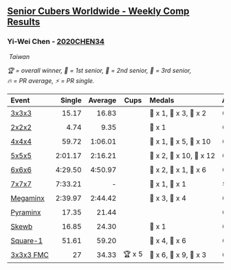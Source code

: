 <style>table {white-space: nowrap;}</style>
<link rel="stylesheet" type="text/css" href="/scw-comp/css/flags.css" />

## [Senior Cubers Worldwide - Weekly Comp Results](/scw-comp/results/)
### Yi-Wei Chen - [2020CHEN34](https://www.worldcubeassociation.org/persons/2020CHEN34)

<i class="flag flag-TW" />&nbsp;Taiwan

<span style="white-space: nowrap;">🏆 = overall winner</span>, <span style="white-space: nowrap;">🥇 = 1st senior</span>, <span style="white-space: nowrap;">🥈 = 2nd senior</span>, <span style="white-space: nowrap;">🥉 = 3rd senior</span>, <span style="white-space: nowrap;">🔥 = PR average</span>, <span style="white-space: nowrap;">⚡ = PR single</span>.

| Event | Single | Average | Cups | Medals | Achievements|
| :-- | --: | --: | :--: | :-- | :-- |
| [3x3x3](333.md) | 15.17 | 16.83 |  | 🥇 x 1, 🥈 x 3, 🥉 x 2 | 🔥 x 8, ⚡ x 3 |
| [2x2x2](222.md) | 4.74 | 9.35 |  | 🥉 x 1 | 🔥 x 2, ⚡ x 3 |
| [4x4x4](444.md) | 59.72 | 1:06.01 |  | 🥇 x 1, 🥈 x 5, 🥉 x 10 | 🔥 x 11, ⚡ x 5 |
| [5x5x5](555.md) | 2:01.17 | 2:16.21 |  | 🥇 x 2, 🥈 x 10, 🥉 x 12 | 🔥 x 15, ⚡ x 15 |
| [6x6x6](666.md) | 4:29.50 | 4:50.97 |  | 🥇 x 2, 🥈 x 1, 🥉 x 6 | 🔥 x 1, ⚡ x 7 |
| [7x7x7](777.md) | 7:33.21 | - |  | 🥇 x 1, 🥈 x 1 | ⚡ x 2 |
| [Megaminx](minx.md) | 2:39.97 | 2:44.42 |  | 🥈 x 3, 🥉 x 4 | 🔥 x 2, ⚡ x 6 |
| [Pyraminx](pyram.md) | 17.35 | 21.44 |  |  | 🔥 x 1, ⚡ x 1 |
| [Skewb](skewb.md) | 16.85 | 24.30 |  | 🥉 x 1 | 🔥 x 1, ⚡ x 1 |
| [Square-1](sq1.md) | 51.61 | 59.20 |  | 🥈 x 4, 🥉 x 6 | 🔥 x 2, ⚡ x 2 |
| [3x3x3 FMC](333fm.md) | 27 | 34.33 | 🏆 x 5 | 🥇 x 6, 🥈 x 9, 🥉 x 3 | 🔥 x 2, ⚡ x 6 |

<!-- Global site tag (gtag.js) - Google Analytics -->
<script async src="https://www.googletagmanager.com/gtag/js?id=UA-86348435-3"></script>
<script>window.dataLayer = window.dataLayer || []; function gtag() {dataLayer.push(arguments);} gtag('js', new Date()); gtag('config', 'UA-86348435-3');</script>
